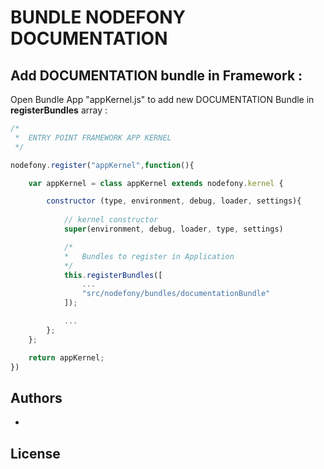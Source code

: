 # BUNDLE NODEFONY DOCUMENTATION



## Add  DOCUMENTATION bundle in Framework :
Open Bundle App "appKernel.js" to add new DOCUMENTATION Bundle in **registerBundles** array : 
```js
/*
 *	ENTRY POINT FRAMEWORK APP KERNEL
 */

nodefony.register("appKernel",function(){

	var appKernel = class appKernel extends nodefony.kernel {

		constructor (type, environment, debug, loader, settings){
			
			// kernel constructor
			super(environment, debug, loader, type, settings)

			/*
	 		*	Bundles to register in Application
	 		*/
			this.registerBundles([
				...
				"src/nodefony/bundles/documentationBundle"
			]);

			...
		};
	};

	return appKernel;
})
```
## <a name="authors"></a>Authors

-     

##  <a name="license"></a>License

